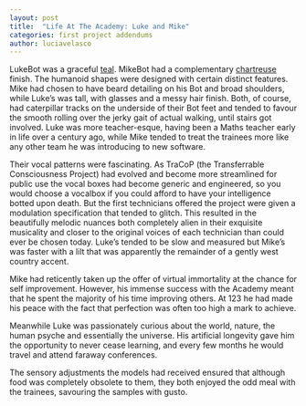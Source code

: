```yaml
---
layout: post
title:  "Life At The Academy: Luke and Mike"
categories: first project addendums
author: luciavelasco
---
```



LukeBot was a graceful [teal](http://i.imgur.com/b3bNN7x.png). MikeBot had a complementary [chartreuse](http://www.colorcombos.com/images/colors/C9D255.png) finish. The humanoid shapes were designed with certain distinct features. Mike had chosen to have beard detailing on his Bot and broad shoulders, while Luke’s was tall, with glasses and a messy hair finish. Both, of course, had caterpillar tracks on the underside of their Bot feet and tended to favour the smooth rolling over the jerky gait of actual walking, until stairs got involved. Luke was more teacher-esque, having been a Maths teacher early in life over a century ago, while Mike tended to treat the trainees more like any other team he was introducing to new software.

Their vocal patterns were fascinating. As TraCoP (the Transferrable Consciousness Project) had evolved and become more streamlined for public use the vocal boxes had become generic and engineered, so you would choose a vocalbox if you could afford to have your intelligence botted upon death. But the first technicians offered the project were given a modulation specification that tended to glitch. This resulted in the beautifully melodic nuances both completely alien in their exquisite musicality and closer to the original voices of each technician than could ever be chosen today. Luke’s tended to be slow and measured but Mike’s was faster with a lilt that was apparently the remainder of a gently west country accent.

Mike had reticently taken up the offer of virtual immortality at the chance for self improvement. However, his immense success with the Academy meant that he spent the majority of his time improving others. At 123 he had made his peace with the fact that perfection was often too high a mark to achieve.

Meanwhile Luke was passionately curious about the world, nature, the human psyche and essentially the universe. His artificial longevity gave him the opportunity to never cease learning, and every few months he would travel and attend faraway conferences.

The sensory adjustments the models had received ensured that although food was completely obsolete to them, they both enjoyed the odd meal with the trainees, savouring the samples with gusto. 

